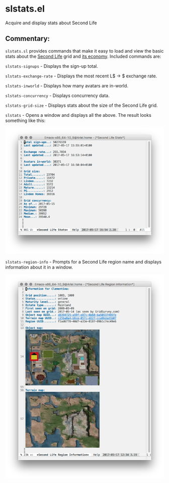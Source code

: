 # slstats.el

Acquire and display stats about Second Life

## Commentary:

`slstats.sl` provides commands that make it easy to load and view the basic
stats about the [Second Life](http://secondlife.com/) grid
and [its economy](http://gridsurvey.com/economy.php). Included commands are:

`slstats-signups` - Displays the sign-up total.

`slstats-exchange-rate` - Displays the most recent L$ -> $ exchange rate.

`slstats-inworld` - Displays how many avatars are in-world.

`slstats-concurrency` - Displays concurrency data.

`slstats-grid-size` - Displays stats about the size of the Second Life grid.

`slstats` - Opens a window and displays all the above. The result looks
something like this:

![M-x slstats RET](slstats.png)

`slstats-region-info` - Prompts for a Second Life region name and displays
information about it in a window.

![M-x slstats-region-info RET Clementina RET](slstats-region-info.png)
